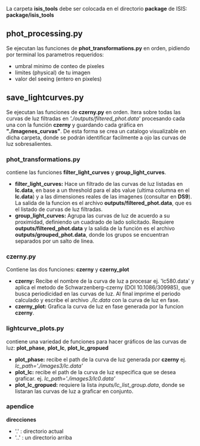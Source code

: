 La carpeta **isis_tools** debe ser colocada en el directorio **package** de ISIS: **package/isis_tools**

## phot_processing.py
Se ejecutan las funciones de **phot_transformations.py** en orden, pidiendo por terminal los parametros requeridos: 
* umbral minimo de conteo de pixeles
* limites (physical) de tu imagen
* valor del seeing (entero en pixeles)

## save_lightcurves.py
Se ejecutan las funciones de **czerny.py** en orden.
Itera sobre todas las curvas de luz filtradas en _'./outputs/filtered_phot.data'_ procesando cada una con la función **czerny** y guardando cada gráfica en **"./imagenes_curvas"**. 
De esta forma se crea un catalogo visualizable en dicha carpeta, donde se podrán identificar facilmente a ojo las curvas de luz sobresalientes.


### phot_transformations.py
contiene las funciones **filter_light_curves** y **group_light_curves**. 
* **filter_light_curves:** Hace un filtrado de las curvas de luz listadas en **lc.data**, en base a un threshold para el abs value (ultima columna en el **lc.data**) y a las dimensiones reales de las imagenes (consultar en **DS9**).
  La salida de la funcion es el archivo **outputs/filtered_phot.data**, que es el listado de curvas de luz filtradas.
* **group_light_curves:** Agrupa las curvas de luz de acuerdo a su proximidad, definiendo un cuadrado de lado solicitado.
  Requiere **outputs/filtered_phot.data** y la salida de la función es el archivo **outputs/grouped_phot.data**, donde los grupos se encuentran separados por un salto de linea.

### czerny.py
Contiene las dos funciones: **czerny** y **czerny_plot**
* **czerny:** Recibe el nombre de la curva de luz a procesar ej. 'lc580.data' y aplica el metodo de Schwarzenberg-czerny (DOI 10.1086/309985), que busca periodicidad en las curvas de luz.
  Al final imprime el periodo calculado y escribe el archivo *./lc.data* con la curva de luz en fase.
*  **czerny_plot:** Grafica la curva de luz en fase generada por la funcion **czerny**.


### lightcurve_plots.py 
contiene una variedad de funciones para hacer gráficos de las curvas de luz: **plot_phase**, **plot_lc**, **plot_lc_gropued**
* **plot_phase:** recibe el path de la curva de luz generada por **czerny** ej. *lc_path='./images3/lc.data'*
* **plot_lc:** recibe el path de la curva de luz especifica que se desea graficar. ej. *lc_path='./images3/lc0.data'*
* **plot_lc_gropued:** requiere la lista *inputs/lc_list_group.data*, donde se listaran las curvas de luz a graficar en conjunto.
  

### apendice
**direcciones**
* '.' : directorio actual
* '..' : un directorio arriba
